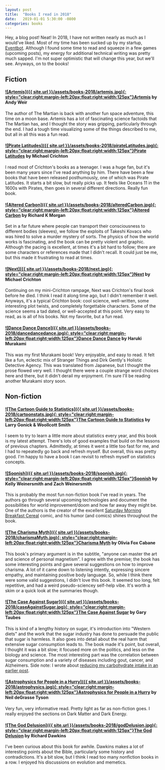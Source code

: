```yaml
---
layout: post
title:  "Books I read in 2018"
date:   2019-01-01 5:30:00 -0800
categories: books
---
```


Hey, a blog post! Neat! In 2018, I have not written nearly as much as I would've liked. Most of my time has been sucked up by my startup, [Eventbot](https://geteventbot.com). Although I found some time to read and squeeze in a few games (upcoming posts), my energy for additional technical writing was pretty much sapped. I'm not super optimistic that will change this year, but we'll see. Anyways, on to the books!

## Fiction

#### [![Artemis]({{ site.url }}/assets/books-2018/artemis.jpg){: style="clear:right;margin-left:20px;float:right;width:125px"}](http://a.co/g8Cm66b)[Artemis](http://a.co/6TpDdcj) by Andy Weir
The author of The Martian is back with another fun space adventure, this time on a moon base. Artemis has a lot of fascinating science factoids that The Martian has, and I thought the story was gripping, particularly through the end. I had a tough time visualizing some of the things described to me, but all in all this was a fun read.

#### [![Pirate Latitudes]({{ site.url }}/assets/books-2018/pirateLatitudes.jpg){: style="clear:right;margin-left:20px;float:right;width:125px"}](http://a.co/f8VGzjp)[Pirate Latitudes](http://a.co/f8VGzjp) by Michael Crichton
I read most of Crichton's books as a teenager. I was a huge fan, but it's been many years since I've read anything by him. There have been a few books that have been released posthumously, one of which was Pirate Latitudes. It starts a bit slow, but really picks up. It feels like Oceans 11 in the 1600s with Pirates, then goes in several different directions. Really fun book.

#### [![Altered Carbon]({{ site.url }}/assets/books-2018/alteredCarbon.jpg){: style="clear:right;margin-left:20px;float:right;width:125px"}](https://www.amazon.com/dp/0345457684/)[Altered Carbon](https://www.amazon.com/dp/0345457684/) by Richard K Morgan
Set in a far future where people can transport their consciousness to different bodies (sleeves), we follow the exploits of Takeshi Kovacs who was hired to solve a murder mystery of sorts. The physics of how the world works is fascinating, and the book can be pretty violent and graphic. Although the pacing is excellent, at times it's a bit hard to follow; there are some characters or references made that I didn't recall. It could just be me, but this made it frustrating to read at times.

#### [![Next]({{ site.url }}/assets/books-2018/next.jpg){: style="clear:right;margin-left:20px;float:right;width:125px"}](http://a.co/d/f1dykKP)[Next](http://a.co/d/f1dykKP) by Michael Crichton
Continuing on my mini-Crichton rampage, Next was Crichton's final book before he died. I think I read it along time ago, but I didn't remember it well. Anyways, it's a typical Crichton book: cool science, well-written, some interesting plot twists, and completely forgettable characters. Some of the science seems a tad dated, or well-accepted at this point. Very easy to read, as is all of his books. Not my favorite, but a fun read.

#### [![Dance Dance Dance]({{ site.url }}/assets/books-2018/dancedancedance.jpg){: style="clear:right;margin-left:20px;float:right;width:125px"}](http://a.co/d/79Wg8Tz)[Dance Dance Dance](http://a.co/d/79Wg8Tz) by Haruki Murakami
This was my first Murakami book! Very enjoyable, and easy to read. It felt like a fun, eclectic mix of Stranger Things and Dirk Gently's Holistic Detective Agency. This was translated from Japanese, but I thought the prose flowed very well. I thought there were a couple strange word choices here and there, but it didn't derail my enjoyment. I'm sure I'll be reading another Murakami story soon.


## Non-fiction

#### [![The Cartoon Guide to Statistics]({{ site.url }}/assets/books-2018/cartoonstats.jpg){: style="clear:right;margin-left:20px;float:right;width:125px"}](http://a.co/2qb8uBD)[The Cartoon Guide to Statistics](http://a.co/6TpDdcj) by Larry Gonick & Woollcott Smith
I seem to try to learn a little more about statistics every year, and this book is my latest attempt. There's lots of good examples that build on the lessons of previous chapters. Admittedly, at times it went a little too fast for me, and I had to repeatedly go back and refresh myself. But overall, this was pretty good. I'm happy to have a book I can revisit to refresh myself on statistics concepts.

#### [![Soonish]({{ site.url }}/assets/books-2018/soonish.jpg){: style="clear:right;margin-left:20px;float:right;width:125px"}](http://a.co/eqiqITR)[Soonish](http://a.co/eqiqITR) by Kelly Weinersmith and Zach Weinersmith
This is probably the most fun non-fiction book I've read in years. The authors go through several upcoming technologies and document the possibilities for world improvement/doom and how far away they might be. One of the authors is the creator of the excellent [Saturday Morning Breakfast Cereal](https://www.smbc-comics.com/) comic, and his humor (and comics) shines throughout the book.

#### [![The Charisma Myth]({{ site.url }}/assets/books-2018/charismaMyth.jpg){: style="clear:right;margin-left:20px;float:right;width:125px"}](http://a.co/6ZQETgC )[Charisma Myth](http://a.co/6ZQETgC) by Olivia Fox Cabane
This book's primary argument is in the subtitle, "anyone can master the art and science of personal magnetism". I agree with the premise; the book has some interesting points and gave several suggestions on how to improve charisma. A lot of it came down to listening intently, expressing sincere empathy, and maintaining positive body language. So, while I think there were some valid suggestions, I didn't love this book. It seemed too long, felt repetitive, and had a weird pseudo-sciencey self-help vibe. It's worth a skim or a quick look at the summaries though.

#### [![The Case Against Sugar]({{ site.url }}/assets/books-2018/caseAgainstSugar.jpg){: style="clear:right;margin-left:20px;float:right;width:125px"}](http://a.co/0neCK1c)[The Case Against Sugar](http://a.co/0neCK1c) by Gary Taubes
This is kind of a lengthy history on sugar, it's introduction into "Western diets" and the work that the sugar industry has done to persuade the public that sugar is harmless. It also goes into detail about the real harm that extensive sugar consumption leads to. The book made it's point, but overall, I thought it was a bit slow; it focused more on the politics, and less on the biology and science. The most interesting part was the correlation between sugar consumption and a variety of diseases including gout, cancer, and Alzheimers. Side note: I wrote about [reducing my carbohydrate intake in an earlier post]({{site.url}}/posts/losing-weight-by-giving-up-carbohydrates).

#### [![Astrophysics for People in a Hurry]({{ site.url }}/assets/books-2018/astrophysics.jpg){: style="clear:right;margin-left:20px;float:right;width:125px"}](http://a.co/chn4bUU)[Astrophysics for People in a Hurry](http://a.co/chn4bUU) by Neil deGrasse Tyson
Very fun, very informative read. Pretty light as far as non-fiction goes. I really enjoyed the sections on Dark Matter and Dark Energy.

#### [![The God Delusion]({{ site.url }}/assets/books-2018/godDelusion.jpg){: style="clear:right;margin-left:20px;float:right;width:125px"}](http://a.co/4uCUaUQ)[The God Delusion](http://a.co/4uCUaUQ) by Richard Dawkins
I've been curious about this book for awhile. Dawkins makes a lot of interesting points about the Bible, particularly some history and contradictions. It's a bit slow, but I think I read too many nonfiction books in a row. I enjoyed his discussions on evolution and memetics. 


